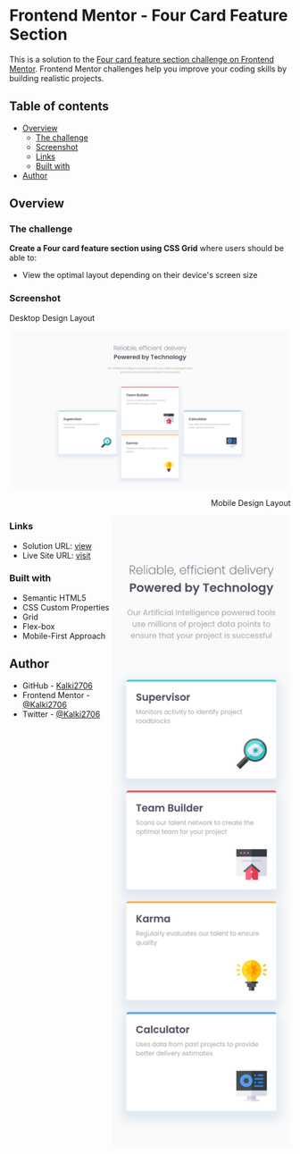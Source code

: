 # Frontend Mentor - Four Card Feature Section

This is a solution to the [Four card feature section challenge on Frontend Mentor](https://www.frontendmentor.io/challenges/four-card-feature-section-weK1eFYK). Frontend Mentor challenges help you improve your coding skills by building realistic projects.

## Table of contents

- [Overview](#overview)
  - [The challenge](#the-challenge)
  - [Screenshot](#screenshot)
  - [Links](#links)
  - [Built with](#built-with)
- [Author](#author)

## Overview

### The challenge

**Create a Four card feature section using CSS Grid** where users should be able to:

- View the optimal layout depending on their device's screen size

### Screenshot

Desktop Design Layout

![Desktop Design Layout](./assets/desktop-view.png)

<p align=right>Mobile Design Layout</p>
<img align="right" width="320px" src="./assets/mobile-view.png" alt="Mobile Design Layout">

### Links

- Solution URL: [view]()
- Live Site URL: [visit](https://kalki2706.github.io/frontend-mentor-projects/four-card-feature-section/index.html)

### Built with

- Semantic HTML5
- CSS Custom Properties
- Grid
- Flex-box
- Mobile-First Approach

## Author

- GitHub - [Kalki2706](https://github.com/Kalki2706/)
- Frontend Mentor - [@Kalki2706](https://www.frontendmentor.io/profile/Kalki2706)
- Twitter - [@Kalki2706](https://www.twitter.com/Kalki2706)
